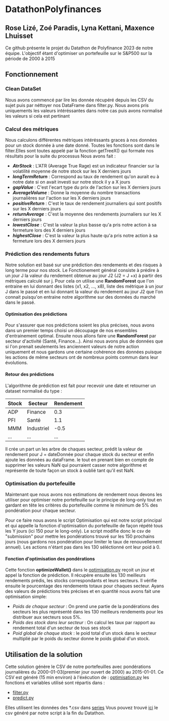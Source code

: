 # DatathonPolyfinances
## Rose Lizé, Zoé Paradis, Lyna Kettani, Maxence Lhuisset
Ce github présente le projet du Datathon de Polyfinance 2023 de notre équipe. L'objectif étant d'optimiser un portefeuille sur le S&P500 sur la période de 2000 à 2015
## Fonctionnement
### Clean DataSet
Nous avons commencé par lire les donnée récupéré depuis les CSV du sujet puis par néttoyer nos DataFrame dans filter.py. Nous avons pris uniquements les valeurs intéréssantes dans notre cas puis avons normalisé les valeurs si cela est pertinant
### Calcul des métriques
Nous calculons différentes métriques intéréssants graces à nos données pour un stock donnée à une date donné. Toutes les fonctions sont dans le filter.Elles sont toutes appelé par la fonction getTreeX() qui formate nos résultats pour la suite du processus
Nous avons fait :
- ***AtrStock*** : L'ATR (Average True Rage) est un indicateur financier sur la volatilité moyenne de notre stock sur les X derniers jours
- ***longTermReturn*** : Correspond au taux de rendement qu'on aurait eu à notre date si on avait investi sur notre stock il y a X jours
- ***gapValue*** : C'est l'ecart type du prix de l'action sur les X derniers jours
- ***AverageVolume*** : Donne la moyenne du nombre transactions journalières sur l'action sur les X derniers jours
- ***positiveReturn*** : C'est le taux de rendement journaliers qui sont positifs sur les X derniers jours
- ***returnAverage*** : C'est la moyenne des rendements journaliers sur les X derniers jours
- ***lowestClose*** : C'est la valeur la plus basse qu'a pris notre action à sa fermeture lors des X derniers jours
- ***highestClose*** : C'est la valeur la plus haute qu'a pris notre action à sa fermeture lors des X derniers jours

### Prédiction des rendements futurs

Notre solution est basé sur une prédiction des rendements et des risques à long terme pour nos stock. 
Le Fonctionement général consiste à prédire à un jour J la valeur du rendement obtenue au jour J2 (J2 = J +x) à partir des métriques calculé sur j.
Pour cela on utilise une **RandomForest** que l'on entraine en lui donnant des listes (x1, x2, ..., x8), liste des métrique à un jour J dans le passé et en lui donnant la valeur du rendement au jour J2 que l'on connait puisqu'on entraine notre algorithme sur des données du marché dans le passé.
#### Optimisation des prédictions
Pour s'assurer que nos prédictions soient les plus précises, nous avons dans un premier temps choisi un découpage de nos ensembles d'entrainement optimal. 
Ensuite nous allons faire une **RandomForest** par secteur d'activité (Santé, Finance...). 
Ainsi nous avons plus de données que si l'on prenait seulements les anciennent valeurs de notre action uniquement et nous gardons une certaine cohérence des données puisque les actions de même secteurs ont de nombreux points commun dans leur évolutions.

#### Retour des prédictions

L'algorithme de prédiction est fait pour recevoir une date et retourner un dataset normalisé du type :

| **Stock** | **Secteur** | **Rendement** |
|-----------|-------------|---------------|
|  ADP      | Finance     | 0.3           |
| PFI       | Santé       | 1.1           |
| MMM       | Industriel  | -0.5          |
| ...       | ...         | ...           |

Il crée un part un les arbre de chaques secteur, prédit la valeur de rendement pour J = dateDonnée pour chaque stock du secteur et enfin ajoute les données au dataFrame. le tout en prenant bien en compte de supprimer les valeurs NaN qui pourraient casser notre algorithme et représente de toute façon un stock à oublié tant qu'il est NaN.

### Optimisation du portefeuille

Maintenant que nous avons nos estimations de rendement nous devons les utiliser pour optimiser notre portefeuille sur le principe de long-only tout en gardant en tête les critères du portefeuille comme le minimum de 5% des pondération pour chaque secteur.

Pour ce faire nous avons le script Optimisation qui est notre script principal et qui appelle la fonction d'optimisation du portefeuille de façon répété tous les Y jours (ici 150 pour le long-only).
Le script modifie donc le csv de "submission" pour mettre les pondérations trouvé sur les 150 prochains jours (nous gardons nos pondération pour limiter le taux de renouvellement annuel). Les actions n'étant pas dans les 130 séléctionné ont leur poid à 0.
#### Fonction d'optimisation des pondérations
Cette fonction **optimizeWallet()** dans le [optimisation.py](optimisation.py) reçoit un jour et appel la fonction de prédiction. Il récupère ensuite les 130 meilleurs rendements prédis, les stocks correspondants et leurs secteurs. 
Il vérifie ensuite le pourcentage des rendements totaux pour chaques secteur.
Ayans des valeurs de prédictions très précises et en quantité nous avons fait une optimisation simple:
- *Poids de chaque secteur* : On prend une partie de la pondérations des secteurs les plus représenté dans les 130 meilleurs rendements pour les distribuer aux secteurs sous 5%.
- *Poids des stock dans leur secteur* : On calcul les taux par rapport au rendement total d'un secteur de tous ses stock
- *Poid global de chaque stock* : le poid total d'un stock dans le secteur multiplié par le poids du secteur donne le poids global d'un stock.

## Utilisation de la solution 
Cette solution génère le CSV de notre portefeuilles avec pondérations journalières du 2000-01-03(premier jour ouvert de 2000) au 2015-01-01. Ce CSV est généré (15 min environ) à l'éxécution de :
[optimisation.py](optimisation.py)
les fonctions et variables utilisé sont répartis dans :
- [filter.py](filter.py)
- [predict.py](predict.py)

Elles utilisent les données des *.csv dans [series](series)
Vous pouvez trouvé [ici](submissionResultCopy.csv) le csv généré par notre script à la fin du Datathon.

